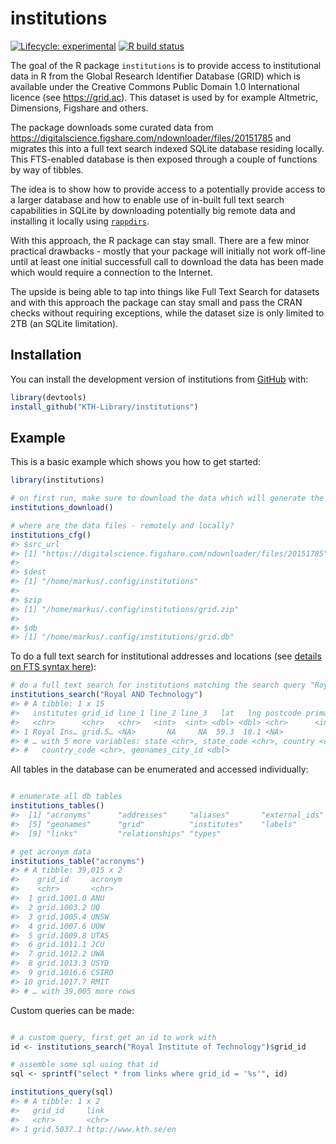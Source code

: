 
<!-- README.md is generated from README.Rmd. Please edit that file -->

# institutions

<!-- badges: start -->

[![Lifecycle:
experimental](https://img.shields.io/badge/lifecycle-experimental-orange.svg)](https://www.tidyverse.org/lifecycle/#experimental)
[![R build
status](https://github.com/KTH-Library/institutions/workflows/R-CMD-check/badge.svg)](https://github.com/KTH-Library/institutions/actions)
<!-- badges: end -->

The goal of the R package `institutions` is to provide access to
institutional data in R from the Global Research Identifier Database
(GRID) which is available under the Creative Commons Public Domain 1.0
International licence (see <https://grid.ac>). This dataset is used by
for example Altmetric, Dimensions, Figshare and others.

The package downloads some curated data from
<https://digitalscience.figshare.com/ndownloader/files/20151785> and
migrates this into a full text search indexed SQLite database residing
locally. This FTS-enabled database is then exposed through a couple of
functions by way of tibbles.

The idea is to show how to provide access to a potentially provide
access to a larger database and how to enable use of in-built full text
search capabilities in SQLite by downloading potentially big remote data
and installing it locally using
[`rappdirs`](https://rdrr.io/cran/rappdirs/).

With this approach, the R package can stay small. There are a few minor
practical drawbacks - mostly that your package will initially not work
off-line until at least one initial successfull call to download the
data has been made which would require a connection to the Internet.

The upside is being able to tap into things like Full Text Search for
datasets and with this approach the package can stay small and pass the
CRAN checks without requiring exceptions, while the dataset size is only
limited to 2TB (an SQLite limitation).

## Installation

You can install the development version of institutions from
[GitHub](https://github.com/KTH-Library/institutions) with:

``` r
library(devtools)
install_github("KTH-Library/institutions")
```

## Example

This is a basic example which shows you how to get started:

``` r
library(institutions)

# on first run, make sure to download the data which will generate the SQLite db 
institutions_download()

# where are the data files - remotely and locally?
institutions_cfg()
#> $src_url
#> [1] "https://digitalscience.figshare.com/ndownloader/files/20151785"
#> 
#> $dest
#> [1] "/home/markus/.config/institutions"
#> 
#> $zip
#> [1] "/home/markus/.config/institutions/grid.zip"
#> 
#> $db
#> [1] "/home/markus/.config/institutions/grid.db"
```

To do a full text search for institutional addresses and locations (see
[details on FTS syntax
here](https://www.sqlite.org/fts5.html#full_text_query_syntax)):

``` r
# do a full text search for institutions matching the search query "Royal AND Technology
institutions_search("Royal AND Technology")
#> # A tibble: 1 x 15
#>   institutes grid_id line_1 line_2 line_3   lat   lng postcode primary city 
#>   <chr>      <chr>   <chr>   <int>  <int> <dbl> <dbl> <chr>      <int> <chr>
#> 1 Royal Ins… grid.5… <NA>       NA     NA  59.3  18.1 <NA>           0 Stoc…
#> # … with 5 more variables: state <chr>, state_code <chr>, country <chr>,
#> #   country_code <chr>, geonames_city_id <dbl>
```

All tables in the database can be enumerated and accessed individually:

``` r

# enumerate all db tables
institutions_tables()
#>  [1] "acronyms"      "addresses"     "aliases"       "external_ids" 
#>  [5] "geonames"      "grid"          "institutes"    "labels"       
#>  [9] "links"         "relationships" "types"

# get acronym data
institutions_table("acronyms")
#> # A tibble: 39,015 x 2
#>    grid_id     acronym
#>    <chr>       <chr>  
#>  1 grid.1001.0 ANU    
#>  2 grid.1003.2 UQ     
#>  3 grid.1005.4 UNSW   
#>  4 grid.1007.6 UOW    
#>  5 grid.1009.8 UTAS   
#>  6 grid.1011.1 JCU    
#>  7 grid.1012.2 UWA    
#>  8 grid.1013.3 USYD   
#>  9 grid.1016.6 CSIRO  
#> 10 grid.1017.7 RMIT   
#> # … with 39,005 more rows
```

Custom queries can be made:

``` r

# a custom query, first get an id to work with
id <- institutions_search("Royal Institute of Technology")$grid_id

# assemble some sql using that id
sql <- sprintf("select * from links where grid_id = '%s'", id)

institutions_query(sql)
#> # A tibble: 1 x 2
#>   grid_id     link                
#>   <chr>       <chr>               
#> 1 grid.5037.1 http://www.kth.se/en
```
